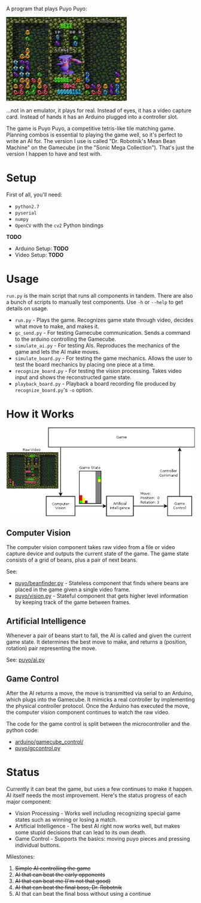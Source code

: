 
A program that plays Puyo Puyo:

![Puyo Puyo 1 Screenshot](img/game_screenshot.png)

...not in an emulator, it plays for real. Instead of eyes, it has a video capture card. Instead of hands it has an Arduino plugged into a controller slot.

The game is Puyo Puyo, a competitive tetris-like tile matching game. Planning combos is essential to playing the game well, so it's perfect to write an AI for. The version I use is called "Dr. Robotnik's Mean Bean Machine" on the Gamecube (in the "Sonic Mega Collection"). That's just the version I happen to have and test with.


Setup
=====

First of all, you'll need:

 * `python2.7`
 * `pyserial`
 * `numpy`
 * `OpenCV` with the `cv2` Python bindings

**TODO**

 * Arduino Setup: **TODO**
 * Video Setup: **TODO**


Usage
=====

`run.py` is the main script that runs all components in tandem. There are also
a bunch of scripts to manually test components. Use `-h` or `--help` to get
details on usage.

 * `run.py` - Plays the game. Recognizes game state through video, decides
        what move to make, and makes it.
 * `gc_send.py` - For testing Gamecube communication. Sends a command to the
        arduino controlling the Gamecube.
 * `simulate_ai.py` - For testing AIs. Reproduces the mechanics of the game and
        lets the AI make moves.
 * `simulate_board.py` - For testing the game mechanics. Allows the user to
        test the board mechanics by placing one piece at a time.
 * `recognize_board.py` - For testing the vision processing. Takes video input
        and shows the reconstructed game state.
 * `playback_board.py` - Playback a board recording file produced by
        `recognize_board.py`'s `-o` option.


How it Works
============

![Control Flow Diagram](img/components.png)

Computer Vision
---------------

The computer vision component takes raw video from a file or video capture device and outputs the current state of the game. The game state consists of a grid of beans, plus a pair of next beans.

See:

 * [puyo/beanfinder.py](puyo/beanfinder.py) - Stateless component that finds
        where beans are placed in the game given a single video frame.
 * [puyo/vision.py](puyo/vision.py) - Stateful component that gets higher level
        information by keeping track of the game between frames.

Artificial Intelligence
-----------------------

Whenever a pair of beans start to fall, the AI is called and given the current game state. It determines the best move to make, and returns a (position, rotation) pair representing the move.

See: [puyo/ai.py](puyo/ai.py)

Game Control
------------

After the AI returns a move, the move is transmitted via serial to an Arduino, which plugs into the Gamecube. It mimicks a real controller by implementing the physical controller protocol. Once the Arduino has executed the move, the computer vision component continues to watch the raw video.

The code for the game control is split between the microcontroller and the python code:

 * [arduino/gamecube_control/](arduino/gamecube_control/)
 * [puyo/gccontrol.py](puyo/gccontrol.py)


Status
======

Currently it can beat the game, but uses a few continues to make it happen.  AI
itself needs the most improvement. Here's the status progress of each major
component:

 * Vision Processing - Works well including recognizing special game states
        such as winning or losing a match.
 * Artificial Intelligence - The best AI right now works well, but makes some
        stupid decisions that can lead to its own death.
 * Game Control - Supports the basics: moving puyo pieces and pressing
        individual buttons.

Milestones:

 1. ~~Simple AI controlling the game~~
 1. ~~AI that can beat the early opponents~~
 1. ~~AI that can beat me (I'm not that good)~~
 1. ~~AI that can beat the final boss, Dr. Robotnik~~
 1. AI that can beat the final boss without using a continue
